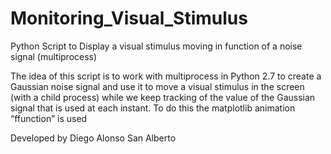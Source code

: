 # Monitoring_Visual_Stimulus
Python Script to Display a visual stimulus moving in function of a noise signal (multiprocess)

The idea of this script is to work with multiprocess in Python 2.7 to create a Gaussian noise signal and use it to move a visual stimulus in the screen (with a child process) while we keep tracking of the value of the Gaussian signal that is used at each instant. To do this the matplotlib animation “ffunction” is used

Developed by Diego Alonso San Alberto
